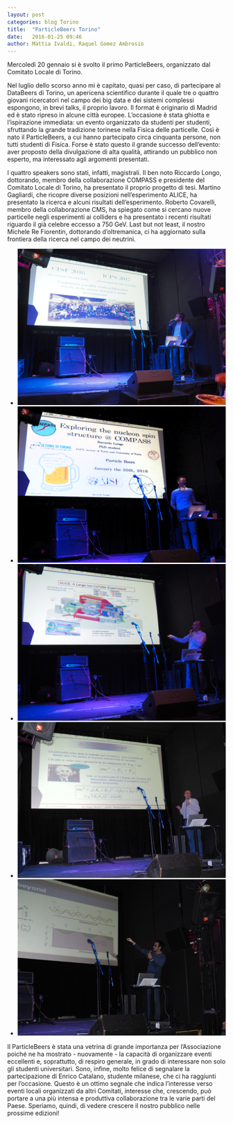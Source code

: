 ```yaml
---
layout: post
categories: blog Torino
title:  "ParticleBeers Torino"
date:   2016-01-25 09:46
author: Mattia Ivaldi, Raquel Gomez Ambrosio
---
```


Mercoledì 20 gennaio si è svolto il primo ParticleBeers, organizzato dal Comitato Locale di Torino.

Nel luglio dello scorso anno mi è capitato, quasi per caso, di partecipare al DataBeers di Torino, un apericena scientifico durante il quale tre o quattro giovani ricercatori nel campo dei big data e dei sistemi complessi espongono, in brevi talks, il proprio lavoro. Il format è originario di Madrid ed è stato ripreso in alcune città europee. L’occasione è stata ghiotta e l’ispirazione immediata: un evento organizzato da studenti per studenti, sfruttando la grande tradizione torinese nella Fisica delle particelle. Così è nato il ParticleBeers, a cui hanno partecipato circa cinquanta persone, non tutti studenti di Fisica. Forse è stato questo il grande successo dell’evento: aver proposto della divulgazione di alta qualità, attirando un pubblico non esperto, ma interessato agli argomenti presentati.

I quattro speakers sono stati, infatti, magistrali. Il ben noto Riccardo Longo, dottorando, membro della collaborazione COMPASS e presidente del Comitato Locale di Torino, ha presentato il proprio progetto di tesi. Martino Gagliardi, che ricopre diverse posizioni nell’esperimento ALICE, ha presentato la ricerca e alcuni risultati dell’esperimento. Roberto Covarelli, membro della collaborazione CMS, ha spiegato come si cercano nuove particelle negli esperimenti ai colliders e ha presentato i recenti risultati riguardo il già celebre eccesso a 750 GeV. Last but not least, il nostro Michele Re Fiorentin, dottorando d’oltremanica, ci ha aggiornato sulla frontiera della ricerca nel campo dei neutrini.

<div class="slider">
  <ul class="slides">
    <li>
      <img src="/img/eventilocali/2016_ParticleBeers/1.jpg"> <!-- random image -->
      <div class="caption center-align">
      </div>
    </li>
    <li>
      <img src="/img/eventilocali/2016_ParticleBeers/2.jpg"> <!-- random image -->
      <div class="caption center-align">
      </div>
    </li>
    <li>
      <img src="/img/eventilocali/2016_ParticleBeers/3.jpg"> <!-- random image -->
      <div class="caption center-align">
      </div>
    </li>
    <li>
      <img src="/img/eventilocali/2016_ParticleBeers/4.jpg"> <!-- random image -->
      <div class="caption center-align">
      </div>
    </li>
    <li>
      <img src="/img/eventilocali/2016_ParticleBeers/5.jpg"> <!-- random image -->
      <div class="caption center-align">
      </div>
    </li>
  </ul>
</div>
  
Il ParticleBeers è stata una vetrina di grande importanza per l’Associazione poiché ne ha mostrato - nuovamente - la capacità di organizzare eventi eccellenti e, soprattutto, di respiro generale, in grado di interessare non solo gli studenti universitari. Sono, infine, molto felice di segnalare la partecipazione di Enrico Catalano, studente milanese, che ci ha raggiunti per l’occasione. Questo è un ottimo segnale che indica l’interesse verso eventi locali organizzati da altri Comitati, interesse che, crescendo, può portare a una più intensa e produttiva collaborazione tra le varie parti del Paese. Speriamo, quindi, di vedere crescere il nostro pubblico nelle prossime edizioni!

